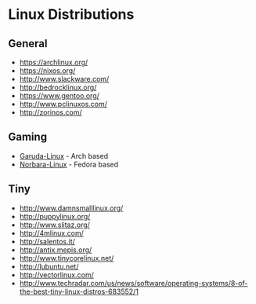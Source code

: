 # Linux Distributions

## General

* https://archlinux.org/
* https://nixos.org/
* http://www.slackware.com/
* http://bedrocklinux.org/
* https://www.gentoo.org/
* http://www.pclinuxos.com/
* http://zorinos.com/

## Gaming

* [Garuda-Linux](https://garudalinux.org/) - Arch based
* [Norbara-Linux](https://nobaraproject.org/) - Fedora based

## Tiny

* http://www.damnsmalllinux.org/
* http://puppylinux.org/
* http://www.slitaz.org/
* http://4mlinux.com/
* http://salentos.it/
* http://antix.mepis.org/
* http://www.tinycorelinux.net/
* http://lubuntu.net/
* http://vectorlinux.com/
* http://www.techradar.com/us/news/software/operating-systems/8-of-the-best-tiny-linux-distros-683552/1
